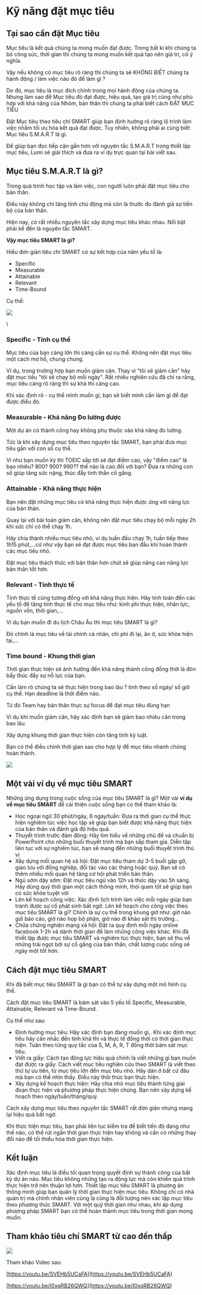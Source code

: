 # Kỹ năng đặt mục tiêu

## Tại sao cần đặt Mục tiêu

Mục tiêu là kết quả chúng ta mong muốn đạt được. Trong bất kì khi chúng ta bỏ công sức, thời gian thì chúng ta mong muốn kết quả tạo nên giá trị, có ý nghĩa.

Vậy nếu không có mục tiêu rõ ràng thì chúng ta sẽ KHÔNG BIẾT chúng ta hành động / làm việc nào đó để làm gì ?

Do đó, mục tiêu là mục đích chính trong mọi hành động của chúng ta. Nhưng làm sao để Mục tiêu đó đạt được, hiệu quả, tạo giá trị cũng như phù hợp với khả năng của Nhóm, bản thân thì chúng ta phải biết cách ĐẶT MỤC TIÊU

Đặt Mục tiêu theo tiêu chí SMART giúp bạn định hướng rõ ràng lộ trình làm việc nhằm tối ưu hóa kết quả đạt được. Tuy nhiên, không phải ai cũng biết Mục tiêu S.M.A.R.T là gì.

Để giúp bạn đọc tiếp cận gần hơn với nguyên tắc S.M.A.R.T trong thiết lập mục tiêu, Lumi sẽ giải thích và đưa ra ví dụ trực quan tại bài viết sau.

## Mục tiêu S.M.A.R.T là gì?

Trong quá trình học tập và làm việc, con người luôn phải đặt mục tiêu cho bản thân.

Điều này không chỉ tăng tính chủ động mà còn là thước đo đánh giá sự tiến bộ của bản thân.

Hiện nay, có rất nhiều nguyên tắc xây dựng mục tiêu khác nhau. Nổi bật phải kể đến là nguyên tắc SMART.

**Vậy mục tiêu SMART là gì?**

Hiểu đơn giản tiêu chí SMART có sự kết hợp của năm yếu tố là:

- Specific
- Measurable
- Attainable
- Relevant
- Time-Bound

Cụ thể:

![](https://docs.lumi.vn/api/attachments.redirect?id=e8bb5db7-53b3-4fbe-a9b7-5bcda3d1ee8c)

\

### Specific - Tính cụ thể

Mục tiêu của bạn càng lớn thì càng cần sự cụ thể. Không nên đặt mục tiêu một cách mơ hồ, chung chung.

Ví dụ, trong trường hợp bạn muốn giảm cân. Thay vì "tôi sẽ giảm cân" hãy đặt mục tiêu "tôi sẽ chạy bộ mỗi ngày". Rất nhiều nghiên cứu đã chỉ ra rằng, mục tiêu càng rõ ràng thì sự khả thi càng cao.

Khi xác định rõ - cụ thể mình muốn gì, bạn sẽ biết mình cần làm gì để đạt được điều đó.

### Measurable - Khả năng Đo lường được

Một dự án có thành công hay không phụ thuộc vào khả năng đo lường.

Tức là khi xây dựng mục tiêu theo nguyên tắc SMART, bạn phải đưa mục tiêu gắn với con số cụ thể.

Ví như bạn muốn kỳ thi TOEIC sắp tới sẽ đạt điểm cao, vậy "điểm cao" là bao nhiêu? 800? 900? 990?? thế nào là cao đối với bạn? Đưa ra những con số giúp tăng sức nặng, thúc đẩy tinh thần cố gắng.

### Attainable - Khả năng thực hiện

Bạn nên đặt những mục tiêu có khả năng thực hiện được ứng với năng lực của bản thân.

Quay lại với bài toán giảm cân, không nên đặt mục tiêu chạy bộ mỗi ngày 2h khi sức chỉ có thể chạy 1h.

Hãy chia thành nhiều mục tiêu nhỏ, ví dụ tuần đầu chạy 1h, tuần tiếp theo 1h15 phút,...cứ như vậy bạn sẽ đạt được mục tiêu ban đầu khi hoàn thành các mục tiêu nhỏ.

Đặt mục tiêu thách thức với bản thân hơn chút sẽ giúp nâng cao năng lực bản thân tốt hơn.

### Relevant - Tính thực tế

Tính thực tế cũng tương đồng với khả năng thực hiện. Hãy tính toán đến các yếu tố để tăng tính thực tế cho mục tiêu như: kinh phí thực hiện, nhân lực, nguồn vốn, thời gian,...

Ví dụ bạn muốn đi du lịch Châu Âu thì mục tiêu SMART là gì?

Đó chính là mục tiêu về tài chính cá nhân, chi phí đi lại, ăn ở, sức khỏe hiện tại,...

### Time bound - Khung thời gian

Thời gian thực hiện sẽ ảnh hưởng đến khả năng thành công đồng thời là đòn bẩy thúc đẩy sự nỗ lực của bạn.

Cần làm rõ chúng ta sẽ thực hiện trong bao lâu ? tính theo số ngày/ số giờ cụ thể. Hạn deadline là thời điểm nào.

Từ đó Team hay bản thân thực sự focus để đạt mục tiêu đúng hạn

Ví dụ khi muốn giảm cân, hãy xác định bạn sẽ giảm bao nhiêu cân trong bao lâu.

Xây dựng khung thời gian thực hiện còn tăng tính kỷ luật.

Bạn có thể điều chỉnh thời gian sao cho hợp lý để mục tiêu nhanh chóng hoàn thành.

![](/api/attachments.redirect?id=bfcfedda-dac2-4fe7-93e6-dfe47fe2a399)

## Một vài ví dụ về mục tiêu SMART

Những ứng dụng trong cuộc sống của mục tiêu SMART là gì? Một vài **ví dụ về mục tiêu SMART** để cải thiện cuộc sống bạn có thể tham khảo là:

- Học ngoại ngữ 30 phút/ngày, 6 ngày/tuần: Đưa ra thời gian cụ thể thực hiện nghiêm túc việc học tập sẽ giúp bạn biết được khả năng thực hiện của bản thân và đánh giá độ hiệu quả.
- Thuyết trình trước đám đông: Hãy tìm hiểu về những chủ đề và chuẩn bị PowerPoint cho những buổi thuyết trình mà bạn sắp tham gia. Diễn tập liên tục với sự nghiêm túc, bạn sẽ mang đến những buổi thuyết trình thú vị
- Xây dựng mối quan hệ xã hội: Đặt mục tiêu tham dự 3-5 buổi gặp gỡ, giao lưu với đồng nghiệp, đối tác vào các tháng hoặc quý. Bạn sẽ có thêm nhiều mối quan hệ tăng cơ hội phát triển bản thân.
- Ngủ sớm dậy sớm: Đặt mục tiêu ngủ vào 12h và thức dậy vào 5h sáng. Hãy dùng quỹ thời gian một cách thông minh, thói quen tốt sẽ giúp bạn có sức khỏe tuyệt vời
- Lên kế hoạch công việc: Xác định lịch trình làm việc mỗi ngày giúp bạn tránh được sự cố phát sinh bất ngờ. Lên kế hoạch cho công việc theo mục tiêu SMART là gì? Chính là sự cụ thể trong khung giờ như: giờ nào gửi báo cáo, giờ nào họp bộ phận, giờ nào đi khảo sát thị trường...
- Chữa chứng nghiện mạng xã hội: Đặt ra quy định mỗi ngày online facebook 1-2h và dành thời gian để làm những công việc khác. Khi đã thiết lập được mục tiêu SMART và nghiêm túc thực hiện, bạn sẽ thu về những trái ngọt bởi sự cố gắng của bản thân, chất lượng cuộc sống sẽ ngày một tốt hơn.

## Cách đặt mục tiêu SMART

Khi đã biết mục tiêu SMART là gì bạn có thể tự xây dựng một mô hình cụ thể.

Cách đặt mục tiêu SMART là bám sát vào 5 yếu tố Specific, Measurable, Attainable, Relevant và Time-Bound.

Cụ thể như sau:

- Định hướng mục tiêu: Hãy xác định bạn đang muốn gì,. Khi xác định mục tiêu hãy cân nhắc đến tính khả thi và thực tế đồng thời có thời gian thực hiện. Tuân theo từng quy tắc của S, M, A, R, T đồng thời bám sát mục tiêu.
- Viết ra giấy: Cách tạo động lực hiệu quả chính là viết những gì bạn muốn đạt được ra giấy. Cách viết mục tiêu nghiên cứu theo SMART là viết theo thứ tự ưu tiên, từ mục tiêu lớn đến mục tiêu nhỏ. Hãy dán ở bất cứ đâu mà bạn có thể nhìn thấy. Điều này thôi thúc bạn thực hiện.
- Xây dựng kế hoạch thực hiện: Hãy chia nhỏ mục tiêu thành từng giai đoạn thực hiện và phương pháp thực hiện chúng. Bạn nên xây dựng kế hoạch theo ngày/tuần/tháng/quý.

Cách xây dựng mục tiêu theo nguyên tắc SMART rất đơn giản nhưng mang lại hiệu quả bất ngờ.

Khi thực hiện mục tiêu, bạn phải liên tục kiểm tra để biết tiến độ đang như thế nào, có thể rút ngắn thời gian thực hiện hay không và cần có những thay đổi nào để tối thiểu hóa thời gian thực hiện.

## Kết luận

Xác định mục tiêu là điều tối quan trọng quyết định sự thành công của bất kỳ dự án nào. Mục tiêu không những tạo ra động lực mà còn khiến quá trình thực hiện trở nên thuận lợi hơn. Thiết lập mục tiêu SMART là phương án thông minh giúp bạn quản lý thời gian thực hiện mục tiêu. Không chỉ có nhà quản trị mà chính nhân viên cũng là cũng là đối tượng nên xác lập mục tiêu theo phương thức SMART. Với một quỹ thời gian như nhau, khi áp dụng phương pháp SMART bạn có thể hoàn thành mục tiêu trong thời gian mong muốn.

## Tham khảo tiêu chí SMART từ cao đến thấp

![](/api/attachments.redirect?id=f7345373-ae94-4345-a424-31292cc9a5b9)

Tham khảo Video sau:

[https://youtu.be/SVEHb5UCaFA](https://youtu.be/SVEHb5UCaFA)

[https://youtu.be/I0xqRB26QWQ](https://youtu.be/I0xqRB26QWQ)
